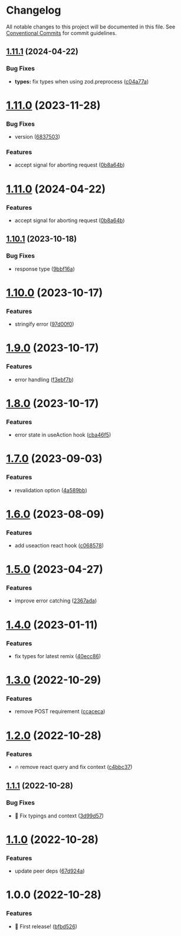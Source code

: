 # Changelog

All notable changes to this project will be documented in this file. See
[Conventional Commits](https://conventionalcommits.org) for commit guidelines.

## [1.11.1](https://github.com/jonbilous/easy-remix-apis/compare/v1.11.0...v1.11.1) (2024-04-22)


### Bug Fixes

* **types:** fix types when using zod.preprocess ([c04a77a](https://github.com/jonbilous/easy-remix-apis/commit/c04a77a9a8a6d1c0ecd3f31693e79b14c6031cc0))

# [1.11.0](https://github.com/jonbilous/easy-remix-apis/compare/v1.10.1...v1.11.0) (2023-11-28)


### Bug Fixes

* version ([6837503](https://github.com/jonbilous/easy-remix-apis/commit/6837503982039c790ce3b8e7a9ca9148054a96c4))


### Features

* accept signal for aborting request ([0b8a64b](https://github.com/jonbilous/easy-remix-apis/commit/0b8a64bbe688c8f7f5ac1019830bbd723d9671d7))

# [1.11.0](https://github.com/jonbilous/easy-remix-apis/compare/v1.10.1...v1.11.0) (2024-04-22)


### Features

* accept signal for aborting request ([0b8a64b](https://github.com/jonbilous/easy-remix-apis/commit/0b8a64bbe688c8f7f5ac1019830bbd723d9671d7))

## [1.10.1](https://github.com/jonbilous/easy-remix-apis/compare/v1.10.0...v1.10.1) (2023-10-18)


### Bug Fixes

* response type ([9bbf16a](https://github.com/jonbilous/easy-remix-apis/commit/9bbf16a54a3afd93530fd1f878b8252963fb68bb))

# [1.10.0](https://github.com/jonbilous/easy-remix-apis/compare/v1.9.0...v1.10.0) (2023-10-17)


### Features

* stringify error ([97d00f0](https://github.com/jonbilous/easy-remix-apis/commit/97d00f092c8fe979f134249e5d9c6542e09fbc89))

# [1.9.0](https://github.com/jonbilous/easy-remix-apis/compare/v1.8.0...v1.9.0) (2023-10-17)


### Features

* error handling ([f3ebf7b](https://github.com/jonbilous/easy-remix-apis/commit/f3ebf7bed9e28a2699b5a537db8c3d56d2fa1145))

# [1.8.0](https://github.com/jonbilous/easy-remix-apis/compare/v1.7.0...v1.8.0) (2023-10-17)


### Features

* error state in useAction hook ([cba46f5](https://github.com/jonbilous/easy-remix-apis/commit/cba46f589318c9b26657f63cc0b0c4af003969f0))

# [1.7.0](https://github.com/jonbilous/easy-remix-apis/compare/v1.6.0...v1.7.0) (2023-09-03)


### Features

* revalidation option ([4a589bb](https://github.com/jonbilous/easy-remix-apis/commit/4a589bbb72e4c0da9d3920dbd52163a4f286d87e))

# [1.6.0](https://github.com/jonbilous/easy-remix-apis/compare/v1.5.0...v1.6.0) (2023-08-09)


### Features

* add useaction react hook ([c068578](https://github.com/jonbilous/easy-remix-apis/commit/c068578252236d7574ab016954b140c7490f9e1a))

# [1.5.0](https://github.com/jonbilous/easy-remix-apis/compare/v1.4.0...v1.5.0) (2023-04-27)


### Features

* improve error catching ([2367ada](https://github.com/jonbilous/easy-remix-apis/commit/2367adacb2b861eef72cba8ad0507bf287499249))

# [1.4.0](https://github.com/jonbilous/easy-remix-apis/compare/v1.3.0...v1.4.0) (2023-01-11)


### Features

* fix types for latest remix ([40ecc86](https://github.com/jonbilous/easy-remix-apis/commit/40ecc86af3e3d7ab4bd75de1bc114d926c662e67))

# [1.3.0](https://github.com/jonbilous/easy-remix-apis/compare/v1.2.0...v1.3.0) (2022-10-29)


### Features

* remove POST requirement ([ccaceca](https://github.com/jonbilous/easy-remix-apis/commit/ccaceca4baa3596f29f4a9f3acbec990741f2924))

# [1.2.0](https://github.com/jonbilous/easy-remix-apis/compare/v1.1.1...v1.2.0) (2022-10-28)


### Features

* :fire: remove react query and fix context ([c4bbc37](https://github.com/jonbilous/easy-remix-apis/commit/c4bbc374eea84e38868666fe8b304e2d3b390719))

## [1.1.1](https://github.com/jonbilous/easy-remix-apis/compare/v1.1.0...v1.1.1) (2022-10-28)


### Bug Fixes

* :bug: Fix typings and context ([3d99d57](https://github.com/jonbilous/easy-remix-apis/commit/3d99d574c3f20dc7877e57401fbd8554f4981ff1))

# [1.1.0](https://github.com/jonbilous/easy-remix-apis/compare/v1.0.0...v1.1.0) (2022-10-28)


### Features

* update peer deps ([67d924a](https://github.com/jonbilous/easy-remix-apis/commit/67d924a45faaab7f2395a520ac591cc7038a06e7))

# 1.0.0 (2022-10-28)


### Features

* :rocket: First release! ([bfbd526](https://github.com/jonbilous/easy-remix-apis/commit/bfbd526914fa4b8c1f3deec733f88ce8a58a79a2))

